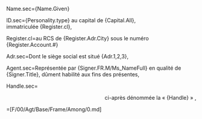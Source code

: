Name.sec={Name.Given}

ID.sec={Personality.type} au capital de {Capital.All},<br> immatriculée {Register.cl},

Register.cl=au RCS de {Register.Adr.City} sous le numéro {Register.Account.#}

Adr.sec=Dont le siège social est situé {Adr.1,2,3},

Agent.sec=Représentée par {Signer.FR.M/Ms_NameFull} en qualité de {Signer.Title}, dûment habilité aux fins des présentes,

Handle.sec=<div align="right">ci-après dénommée la « {Handle} » ,</div>

=[F/00/Agt/Base/Frame/Among/0.md]
